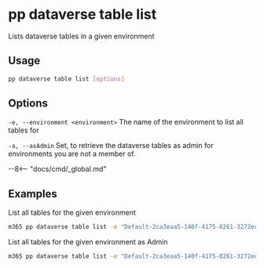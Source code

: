 # pp dataverse table list

Lists dataverse tables in a given environment

## Usage

```sh
pp dataverse table list [options]
```

## Options

`-e, --environment <environment>`
The name of the environment to list all tables for

`-a, --asAdmin`
Set, to retrieve the dataverse tables as admin for environments you are not a member of.

--8<-- "docs/cmd/_global.md"

## Examples

List all tables for the given environment

```sh
m365 pp dataverse table list -e "Default-2ca3eaa5-140f-4175-8261-3272edf9f339"
```

List all tables for the given environment as Admin

```sh
m365 pp dataverse table list -e "Default-2ca3eaa5-140f-4175-8261-3272edf9f339" --asAdmin
```
